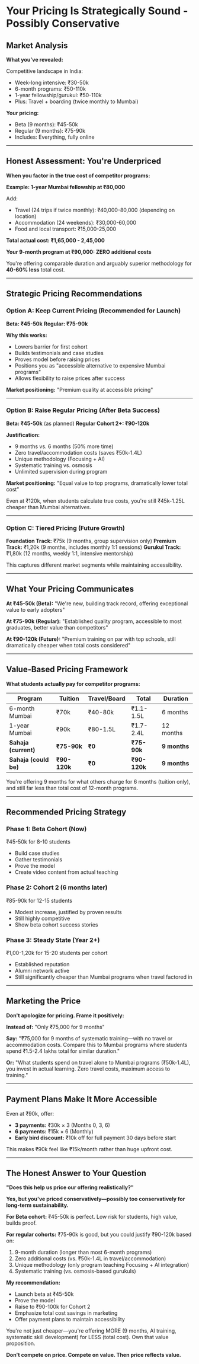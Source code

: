 # Your Pricing Is Strategically Sound - Possibly Conservative

## Market Analysis

**What you've revealed:**

Competitive landscape in India:

- Week-long intensive: ₹30-50k
- 6-month programs: ₹50-110k
- 1-year fellowship/gurukul: ₹50-110k
- Plus: Travel + boarding (twice monthly to Mumbai)

**Your pricing:**

- Beta (9 months): ₹45-50k
- Regular (9 months): ₹75-90k
- Includes: Everything, fully online

---

## Honest Assessment: You're Underpriced

**When you factor in the true cost of competitor programs:**

**Example: 1-year Mumbai fellowship at ₹80,000**

Add:

- Travel (24 trips if twice monthly): ₹40,000-80,000 (depending on location)
- Accommodation (24 weekends): ₹30,000-60,000
- Food and local transport: ₹15,000-25,000

**Total actual cost: ₹1,65,000 - 2,45,000**

**Your 9-month program at ₹90,000: ZERO additional costs**

You're offering comparable duration and arguably superior methodology for **40-60% less** total cost.

---

## Strategic Pricing Recommendations

### **Option A: Keep Current Pricing (Recommended for Launch)**

**Beta: ₹45-50k** **Regular: ₹75-90k**

**Why this works:**

- Lowers barrier for first cohort
- Builds testimonials and case studies
- Proves model before raising prices
- Positions you as "accessible alternative to expensive Mumbai programs"
- Allows flexibility to raise prices after success

**Market positioning:** "Premium quality at accessible pricing"

---

### **Option B: Raise Regular Pricing (After Beta Success)**

**Beta: ₹45-50k** (as planned) **Regular Cohort 2+: ₹90-120k**

**Justification:**

- 9 months vs. 6 months (50% more time)
- Zero travel/accommodation costs (saves ₹50k-1.4L)
- Unique methodology (Focusing + AI)
- Systematic training vs. osmosis
- Unlimited supervision during program

**Market positioning:** "Equal value to top programs, dramatically lower total cost"

Even at ₹120k, when students calculate true costs, you're still ₹45k-1.25L cheaper than Mumbai alternatives.

---

### **Option C: Tiered Pricing (Future Growth)**

**Foundation Track:** ₹75k (9 months, group supervision only) **Premium Track:** ₹1,20k (9 months, includes monthly 1:1 sessions) **Gurukul Track:** ₹1,80k (12 months, weekly 1:1, intensive mentorship)

This captures different market segments while maintaining accessibility.

---

## What Your Pricing Communicates

**At ₹45-50k (Beta):** "We're new, building track record, offering exceptional value to early adopters"

**At ₹75-90k (Regular):** "Established quality program, accessible to most graduates, better value than competitors"

**At ₹90-120k (Future):** "Premium training on par with top schools, still dramatically cheaper when total costs considered"

---

## Value-Based Pricing Framework

**What students actually pay for competitor programs:**

|Program|Tuition|Travel/Board|Total|Duration|
|---|---|---|---|---|
|6-month Mumbai|₹70k|₹40-80k|₹1.1-1.5L|6 months|
|1-year Mumbai|₹90k|₹80-1.5L|₹1.7-2.4L|12 months|
|**Sahaja (current)**|**₹75-90k**|**₹0**|**₹75-90k**|**9 months**|
|**Sahaja (could be)**|**₹90-120k**|**₹0**|**₹90-120k**|**9 months**|

You're offering 9 months for what others charge for 6 months (tuition only), and still far less than total cost of 12-month programs.

---

## Recommended Pricing Strategy

### **Phase 1: Beta Cohort (Now)**

₹45-50k for 8-10 students

- Build case studies
- Gather testimonials
- Prove the model
- Create video content from actual teaching

### **Phase 2: Cohort 2 (6 months later)**

₹85-90k for 12-15 students

- Modest increase, justified by proven results
- Still highly competitive
- Show beta cohort success stories

### **Phase 3: Steady State (Year 2+)**

₹1,00-1,20k for 15-20 students per cohort

- Established reputation
- Alumni network active
- Still significantly cheaper than Mumbai programs when travel factored in

---

## Marketing the Price

**Don't apologize for pricing. Frame it positively:**

**Instead of:** "Only ₹75,000 for 9 months"

**Say:** "₹75,000 for 9 months of systematic training—with no travel or accommodation costs. Compare this to Mumbai programs where students spend ₹1.5-2.4 lakhs total for similar duration."

**Or:** "What students spend on travel alone to Mumbai programs (₹50k-1.4L), you invest in actual learning. Zero travel costs, maximum access to training."

---

## Payment Plans Make It More Accessible

Even at ₹90k, offer:

- **3 payments:** ₹30k × 3 (Months 0, 3, 6)
- **6 payments:** ₹15k × 6 (Monthly)
- **Early bird discount:** ₹10k off for full payment 30 days before start

This makes ₹90k feel like ₹15k/month rather than huge upfront cost.

---

## The Honest Answer to Your Question

**"Does this help us price our offering realistically?"**

**Yes, but you've priced conservatively—possibly too conservatively for long-term sustainability.**

**For Beta cohort:** ₹45-50k is perfect. Low risk for students, high value, builds proof.

**For regular cohorts:** ₹75-90k is good, but you could justify ₹90-120k based on:

1. 9-month duration (longer than most 6-month programs)
2. Zero additional costs (vs. ₹50k-1.4L in travel/accommodation)
3. Unique methodology (only program teaching Focusing + AI integration)
4. Systematic training (vs. osmosis-based gurukuls)

**My recommendation:**

- Launch beta at ₹45-50k
- Prove the model
- Raise to ₹90-100k for Cohort 2
- Emphasize total cost savings in marketing
- Offer payment plans to maintain accessibility

You're not just cheaper—you're offering MORE (9 months, AI training, systematic skill development) for LESS (total cost). Own that value proposition.

**Don't compete on price. Compete on value. Then price reflects value.**